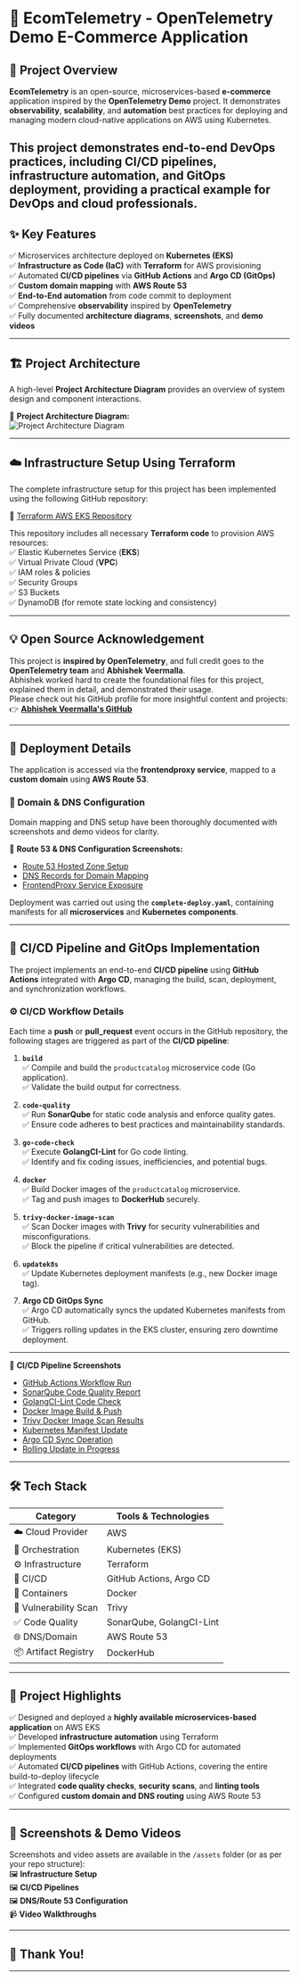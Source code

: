 # 🚀 EcomTelemetry - OpenTelemetry Demo E-Commerce Application

## 📝 Project Overview

**EcomTelemetry** is an open-source, microservices-based **e-commerce** application inspired by the **OpenTelemetry Demo** project. It demonstrates **observability**, **scalability**, and **automation** best practices for deploying and managing modern cloud-native applications on AWS using Kubernetes.

This project demonstrates end-to-end DevOps practices, including CI/CD pipelines, infrastructure automation, and GitOps deployment, providing a practical example for DevOps and cloud professionals.
---

## ✨ Key Features

✅ Microservices architecture deployed on **Kubernetes (EKS)**  
✅ **Infrastructure as Code (IaC)** with **Terraform** for AWS provisioning  
✅ Automated **CI/CD pipelines** via **GitHub Actions** and **Argo CD (GitOps)**  
✅ **Custom domain mapping** with **AWS Route 53**  
✅ **End-to-End automation** from code commit to deployment  
✅ Comprehensive **observability** inspired by **OpenTelemetry**  
✅ Fully documented **architecture diagrams**, **screenshots**, and **demo videos**

---

## 🏗️ Project Architecture

A high-level **Project Architecture Diagram** provides an overview of system design and component interactions.

📌 **Project Architecture Diagram:**  
![Project Architecture Diagram](./assets/project-architecture.png)

---

## ☁️ Infrastructure Setup Using Terraform

The complete infrastructure setup for this project has been implemented using the following GitHub repository:

🔗 [Terraform AWS EKS Repository](https://github.com/Preetbandgar/EcomTelemetry-App.git)

This repository includes all necessary **Terraform code** to provision AWS resources:  
✅ Elastic Kubernetes Service (**EKS**)  
✅ Virtual Private Cloud (**VPC**)  
✅ IAM roles & policies  
✅ Security Groups  
✅ S3 Buckets  
✅ DynamoDB (for remote state locking and consistency)

---

## 💡 Open Source Acknowledgement

This project is **inspired by OpenTelemetry**, and full credit goes to the **OpenTelemetry team** and **Abhishek Veermalla**.  
Abhishek worked hard to create the foundational files for this project, explained them in detail, and demonstrated their usage.  
Please check out his GitHub profile for more insightful content and projects:  
👉 **[Abhishek Veermalla's GitHub](https://github.com/iam-veeramalla)**

---

## 🚀 Deployment Details

The application is accessed via the **frontendproxy service**, mapped to a **custom domain** using **AWS Route 53**.

### 🔧 Domain & DNS Configuration  
Domain mapping and DNS setup have been thoroughly documented with screenshots and demo videos for clarity.

📌 **Route 53 & DNS Configuration Screenshots:**  
- [Route 53 Hosted Zone Setup](./assets/route53-hosted-zone.png)  
- [DNS Records for Domain Mapping](./assets/dns-records.png)  
- [FrontendProxy Service Exposure](./assets/frontendproxy-service.png)

Deployment was carried out using the **`complete-deploy.yaml`**, containing manifests for all **microservices** and **Kubernetes components**.

---

## 🔄 CI/CD Pipeline and GitOps Implementation

The project implements an end-to-end **CI/CD pipeline** using **GitHub Actions** integrated with **Argo CD**, managing the build, scan, deployment, and synchronization workflows.

### ⚙️ CI/CD Workflow Details

Each time a **push** or **pull_request** event occurs in the GitHub repository, the following stages are triggered as part of the **CI/CD pipeline**:

1. **`build`**  
   ✅ Compile and build the `productcatalog` microservice code (Go application).  
   ✅ Validate the build output for correctness.

2. **`code-quality`**  
   ✅ Run **SonarQube** for static code analysis and enforce quality gates.  
   ✅ Ensure code adheres to best practices and maintainability standards.

3. **`go-code-check`**  
   ✅ Execute **GolangCI-Lint** for Go code linting.  
   ✅ Identify and fix coding issues, inefficiencies, and potential bugs.

4. **`docker`**  
   ✅ Build Docker images of the `productcatalog` microservice.  
   ✅ Tag and push images to **DockerHub** securely.

5. **`trivy-docker-image-scan`**  
   ✅ Scan Docker images with **Trivy** for security vulnerabilities and misconfigurations.  
   ✅ Block the pipeline if critical vulnerabilities are detected.

6. **`updatek8s`**  
   ✅ Update Kubernetes deployment manifests (e.g., new Docker image tag).  

7. **Argo CD GitOps Sync**  
   ✅ Argo CD automatically syncs the updated Kubernetes manifests from GitHub.  
   ✅ Triggers rolling updates in the EKS cluster, ensuring zero downtime deployment.

---

📌 **CI/CD Pipeline Screenshots**  
- [GitHub Actions Workflow Run](./assets/github-actions-workflow.png)  
- [SonarQube Code Quality Report](./assets/sonarqube-report.png)  
- [GolangCI-Lint Code Check](./assets/golangci-lint.png)  
- [Docker Image Build & Push](./assets/docker-image-push.png)  
- [Trivy Docker Image Scan Results](./assets/trivy-scan-results.png)  
- [Kubernetes Manifest Update](./assets/k8s-manifest-update.png)  
- [Argo CD Sync Operation](./assets/argo-cd-sync.png)  
- [Rolling Update in Progress](./assets/rolling-update.png)

---

## 🛠️ Tech Stack

| Category              | Tools & Technologies        |
|-----------------------|-----------------------------|
| ☁️ Cloud Provider     | AWS                         |
| 🚢 Orchestration      | Kubernetes (EKS)            |
| ⚙️ Infrastructure     | Terraform                   |
| 🔄 CI/CD              | GitHub Actions, Argo CD     |
| 🐳 Containers         | Docker                      |
| 🔐 Vulnerability Scan | Trivy                       |
| ✅ Code Quality       | SonarQube, GolangCI-Lint    |
| 🌐 DNS/Domain         | AWS Route 53                |
| 📦 Artifact Registry  | DockerHub                   |

---

## 🌟 Project Highlights

✅ Designed and deployed a **highly available microservices-based application** on AWS EKS  
✅ Developed **infrastructure automation** using Terraform  
✅ Implemented **GitOps workflows** with Argo CD for automated deployments  
✅ Automated **CI/CD pipelines** with GitHub Actions, covering the entire build-to-deploy lifecycle  
✅ Integrated **code quality checks**, **security scans**, and **linting tools**  
✅ Configured **custom domain and DNS routing** using AWS Route 53  

---

## 📸 Screenshots & Demo Videos

Screenshots and video assets are available in the `/assets` folder (or as per your repo structure):  
🖼️ **Infrastructure Setup**  
🖼️ **CI/CD Pipelines**  
🖼️ **DNS/Route 53 Configuration**  
📹 **Video Walkthroughs**

---

## 🙏 Thank You!

---
